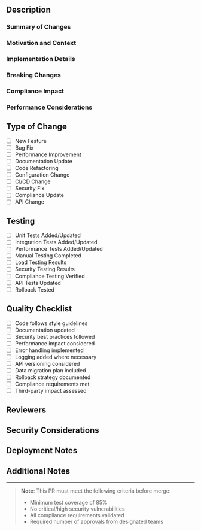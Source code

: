 ## Description

### Summary of Changes
<!-- Provide a clear and concise description of the changes introduced by this PR -->

### Motivation and Context
<!-- Explain why these changes are necessary and what problem they solve -->

### Implementation Details
<!-- Describe the technical implementation and any important architectural decisions -->

### Breaking Changes
<!-- List any breaking changes and migration steps if applicable -->

### Compliance Impact
<!-- Describe any impact on compliance requirements (GDPR, SOC2, etc.) -->

### Performance Considerations
<!-- Detail any performance implications and optimization measures taken -->

## Type of Change
<!-- Check all that apply -->
- [ ] New Feature
- [ ] Bug Fix
- [ ] Performance Improvement
- [ ] Documentation Update
- [ ] Code Refactoring
- [ ] Configuration Change
- [ ] CI/CD Change
- [ ] Security Fix
- [ ] Compliance Update
- [ ] API Change

## Testing
<!-- Check all that apply -->
- [ ] Unit Tests Added/Updated
- [ ] Integration Tests Added/Updated
- [ ] Performance Tests Added/Updated
- [ ] Manual Testing Completed
- [ ] Load Testing Results
- [ ] Security Testing Results
- [ ] Compliance Testing Verified
- [ ] API Tests Updated
- [ ] Rollback Tested

## Quality Checklist
<!-- Check all that apply -->
- [ ] Code follows style guidelines
- [ ] Documentation updated
- [ ] Security best practices followed
- [ ] Performance impact considered
- [ ] Error handling implemented
- [ ] Logging added where necessary
- [ ] API versioning considered
- [ ] Data migration plan included
- [ ] Rollback strategy documented
- [ ] Compliance requirements met
- [ ] Third-party impact assessed

## Reviewers
<!-- Based on CODEOWNERS, these teams will be automatically assigned -->
<!-- Add additional reviewers if needed -->

## Security Considerations
<!-- Detail any security implications and measures taken -->

## Deployment Notes
<!-- Include any specific deployment instructions or considerations -->

## Additional Notes
<!-- Add any other relevant information -->

---
> **Note**: This PR must meet the following criteria before merge:
> - Minimum test coverage of 85%
> - No critical/high security vulnerabilities
> - All compliance requirements validated
> - Required number of approvals from designated teams